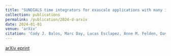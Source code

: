 ```yaml
---
title: "SUNDIALS time integrators for exascale applications with many independent ODE systems"
collection: publications
permalink: /publication/2024-d-arxiv
date: 2024-01-01
venue: 'arXiv'
citation: 'Cody J. Balos, Marc Day, Lucas Esclapez, Anne M. Felden, David J. Gardner, Malik Hassanaly, Daniel R. Reynolds, Jon Rood, Jean M. Sexton, Nicholas T. Wimer, Carol S. Woodward. (2024). &quot;SUNDIALS Time Integrators for Exascale Applications with Many Independent ODE Systems; <i>arXiv:2405.01713</i>.'
---
```


[arXiv eprint](https://arxiv.org/abs/2405.01713)
